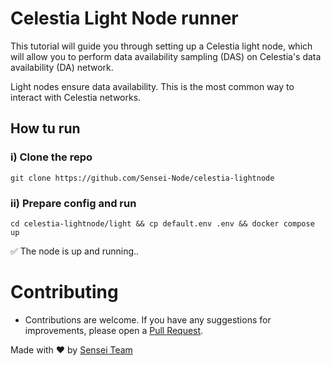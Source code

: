 # Celestia Light Node runner

This tutorial will guide you through setting up a Celestia light node, which will allow you to perform data availability sampling (DAS) on Celestia's data availability (DA) network.

Light nodes ensure data availability. This is the most common way to interact with Celestia networks.

## How tu run

### i) Clone the repo 

```shell
git clone https://github.com/Sensei-Node/celestia-lightnode
```

### ii) Prepare config and run

```shell
cd celestia-lightnode/light && cp default.env .env && docker compose up
```

✅ The node is up and running..

# Contributing

- Contributions are welcome. If you have any suggestions for improvements, please open a [Pull Request](https://github.com/Sensei-Node/celestia-lightnode/pulls).
 
Made with ❤️ by [Sensei Team](https://github.com/orgs/Sensei-Node/people)